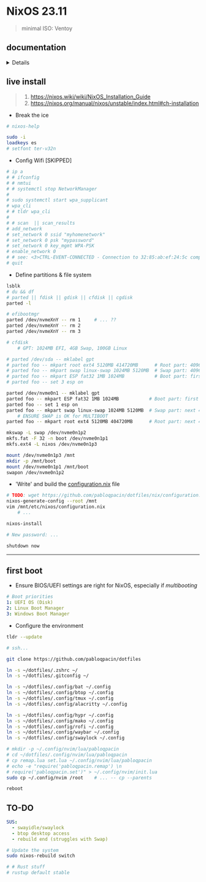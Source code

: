 # NixOS 23.11

> minimal ISO: Ventoy

## documentation

<details>

- Hyprland
  - https://wiki.hyprland.org/Nix/Options-Overrides/
- stable
  - https://www.joseferben.com/posts/installing_only_certain_packages_from_an_unstable_nixos_channel
- unstable
  - https://nixos.org/manual/nixos/unstable
  - https://nixos.wiki/wiki/Using_X_without_a_Display_Manager
  - https://konfou.xyz/posts/nixos-without-display-manager
- packages
  - https://nixos.wiki/wiki/PipeWire
  - https://nixos.wiki/wiki/Nvidia
  - https://nixos.wiki/wiki/Sway
  - https://nixos.wiki/wiki/Zsh
- flakes
  - https://github.com/Ruixi-rebirth/flakes/tree/main
- HOME-MANAGER
  - https://github.com/iknacx/dotfiles
  - https://discourse.nixos.org/t/opening-i3-from-home-manager-automatically/4849/3
- memo
  - more than 3 password attempts >> `security.sudo.configFile || security.sudo.extraRules` 
  - memo: `boot.initrd.kernelModules`

</details>

## live install


<!-- 2023-08-01 -->

> 1. https://nixos.wiki/wiki/NixOS_Installation_Guide
> 2. https://nixos.org/manual/nixos/unstable/index.html#ch-installation


- Break the ice

```bash
# nixos-help

sudo -i
loadkeys es
# setfont ter-v32n
```

- Config Wifi [SKIPPED]

```bash
# ip a
# # ifconfig
# # nmtui
# # systemctl stop NetworkManager
# 
# sudo systemctl start wpa_supplicant
# wpa_cli
# # tldr wpa_cli
# 
# # scan  || scan_results
# add_network
# set_network 0 ssid "myhomenetwork"
# set_network 0 psk "mypassword"
# set_network 0 key_mgmt WPA-PSK
# enable_network 0
# # see: <3>CTRL-EVENT-CONNECTED - Connection to 32:85:ab:ef:24:5c completed [id=0 id_str=]
# quit
```

- Define partitions & file system

```bash
lsblk
# du && df
# parted || fdisk || gdisk || cfdisk || cgdisk
parted -l

# efibootmgr
parted /dev/nvmeXnY -- rm 1     # ... ??
parted /dev/nvmeXnY -- rm 2
parted /dev/nvmeXnY -- rm 3

# cfdisk
    # GPT: 1024MB EFI, 4GB Swap, 100GB Linux

# parted /dev/sda -- mklabel gpt
# parted foo -- mkpart root ext4 5120MB 414720MB      # Root part: 409600MB from 5th GB
# parted foo -- mkpart swap linux-swap 1024MB 5120MB  # Swap part: 4096MB from 1st GB
# parted foo -- mkpart ESP fat32 1MB 1024MB           # Boot part: first 1GB
# parted foo -- set 3 esp on

parted /dev/nvme0n1 -- mklabel gpt
parted foo -- mkpart ESP fat32 1MB 1024MB           # Boot part: first 1GB
parted foo -- set 1 esp on
parted foo -- mkpart swap linux-swap 1024MB 5120MB  # Swap part: next 4GB
    # ENSURE SWAP is OK for MULTIBOOT
parted foo -- mkpart root ext4 5120MB 404720MB      # Root part: next 400GB

mkswap -L swap /dev/nvme0n1p2
mkfs.fat -F 32 -n boot /dev/nvme0n1p1
mkfs.ext4 -L nixos /dev/nvme0n1p3

mount /dev/nvme0n1p3 /mnt
mkdir -p /mnt/boot
mount /dev/nvme0n1p1 /mnt/boot
swapon /dev/nvme0n1p2
```

- 'Write' and build the [configuration.nix](/nix/configuration.nix) file

```bash
# TODO: wget https://github.com/pabloqpacin/dotfiles/nix/configuration.nix
nixos-generate-config --root /mnt
vim /mnt/etc/nixos/configuration.nix
    # ...

nixos-install

# New password: ...

shutdown now
```

---


## first boot

- Ensure BIOS/UEFI settings are right for NixOS, especially if *multibooting*

```yaml
# Boot priorities
1: UEFI OS (Disk)
2: Linux Boot Manager
3: Windows Boot Manager
```

- Configure the environment

```bash
tldr --update

# ssh...

git clone https://github.com/pabloqpacin/dotfiles

ln -s ~/dotfiles/.zshrc ~/
ln -s ~/dotfiles/.gitconfig ~/

ln -s ~/dotfiles/.config/bat ~/.config
ln -s ~/dotfiles/.config/btop ~/.config
ln -s ~/dotfiles/.config/tmux ~/.config
ln -s ~/dotfiles/.config/alacritty ~/.config

ln -s ~/dotfiles/.config/hypr ~/.config
ln -s ~/dotfiles/.config/mako ~/.config
ln -s ~/dotfiles/.config/rofi ~/.config
ln -s ~/dotfiles/.config/waybar ~/.config
ln -s ~/dotfiles/.config/swaylock ~/.config

# mkdir -p ~/.config/nvim/lua/pabloqpacin
# cd ~/dotfiles/.config/nvim/lua/pabloqpacin
# cp remap.lua set.lua ~/.config/nvim/lua/pabloqpacin
# echo -e "require('pabloqpacin.remap') \n
# require('pabloqpacin.set')" > ~/.config/nvim/init.lua
sudo cp ~/.config/nvim /root    # ... -- cp --parents

reboot
```


## TO-DO

```yaml
SUS:
  - swayidle/swaylock
  - btop desktop access
  - rebuild end (struggles with Swap)
```

```bash
# Update the system
sudo nixos-rebuild switch

# # Rust stuff
# rustup default stable

```
